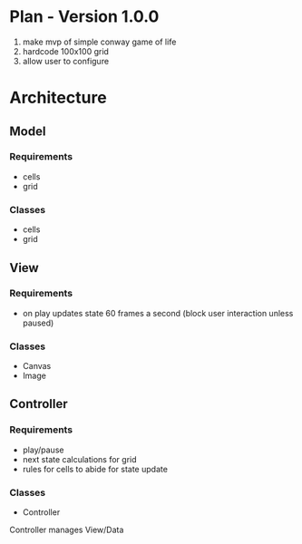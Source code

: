 # Plan - Version 1.0.0

1. make mvp of simple conway game of life
2. hardcode 100x100 grid
3. allow user to configure 

# Architecture

## Model

### Requirements

- cells
- grid

### Classes

- cells
- grid

## View

### Requirements

- on play updates state 60 frames a second (block user interaction unless paused)

### Classes

- Canvas
- Image

## Controller

### Requirements

- play/pause
- next state calculations for grid
- rules for cells to abide for state update

### Classes

- Controller

Controller manages View/Data